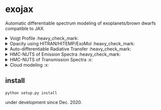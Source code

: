 # exojax

Automatic differentiable spectrum modeling of exoplanets/brown dwarfs compatible to JAX.


<details><summary>Voigt Profile :heavy_check_mark: </summary>

```python
 from exojax.spec import voigt
 import jax.numpy as jnp
 nu=jnp.linspace(-10,10,100)
 voigt(nu,1.0,2.0) #sigma_D=1.0, gamma_L=2.0
```

</details>

<details><summary>Opacity using HITRAN/HITEMP/ExoMol :heavy_check_mark: </summary><img src="https://github.com/HajimeKawahara/exojax/blob/develop/documents/figures/plottau.png" Titie="exojax" Width=850px> </details>

<details><summary>Auto-differentiable Radiative Transfer :heavy_check_mark: </summary> <img src="https://github.com/HajimeKawahara/exojax/blob/develop/documents/exojax.png" Titie="exojax" Width=850px> </details>

<details><summary>HMC-NUTS of Emission Spectra :heavy_check_mark: </summary></details>

<details><summary>HMC-NUTS of Transmission Spectra :x: </summary>Not supported yet. </details>

<details><summary>Cloud modeling :x: </summary> Not supported yet. </details>



## install

```
python setup.py install
```

under development since Dec. 2020.
